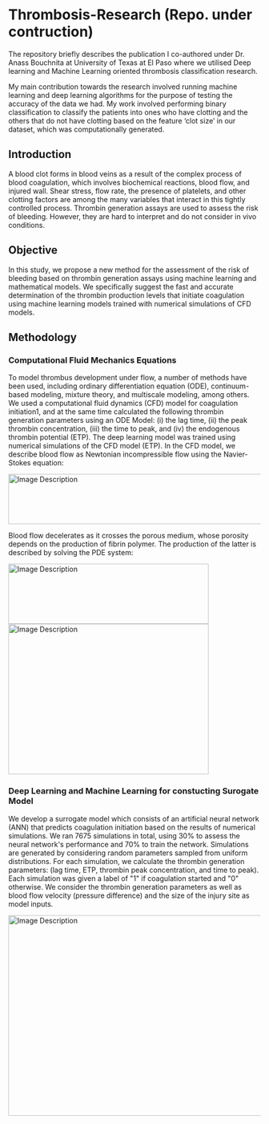 # Thrombosis-Research (Repo. under contruction)

The repository briefly describes the publication I co-authored under Dr. Anass Bouchnita at University of Texas at El Paso where we utilised Deep learning and Machine Learning oriented thrombosis classification research. 

My main contribution towards the research involved running machine learning and deep learning algorithms for the purpose of testing the accuracy of the data we had. My work involved performing binary classification to classify the patients into ones who have clotting and the others that do not have clotting based on the feature ‘clot size’ in our dataset, which was computationally generated.

## Introduction
A blood clot forms in blood veins as a result of the complex process of blood coagulation, which involves biochemical reactions, blood flow, and injured wall. 
Shear stress, flow rate, the presence of platelets, and other clotting factors are among the many variables that interact in this tightly controlled process.
Thrombin generation assays are used to assess the risk of bleeding. However, they are hard to interpret and do not consider in vivo conditions.

## Objective
In this study, we propose a new method for the assessment of the risk of bleeding based on thrombin generation assays using machine learning and mathematical models.
We specifically suggest the fast and accurate determination of the thrombin production levels that initiate coagulation using machine learning models trained with numerical simulations of CFD models.

## Methodology

### Computational Fluid Mechanics Equations
To model thrombus development under flow, a number of methods have been used, including ordinary differentiation equation (ODE), continuum-based modeling, mixture theory, and multiscale modeling, among others.
We used a computational fluid dynamics (CFD) model for coagulation initiation1, and at the same time calculated the following thrombin generation parameters using an ODE Model: 
(i) the lag time, 
(ii) the peak thrombin concentration,
(iii) the time to peak, and (iv) the endogenous thrombin potential (ETP). 
The deep learning model was trained using numerical simulations of the CFD model (ETP).
In the CFD model, we describe blood flow as Newtonian incompressible flow using the Navier-Stokes equation:

<img src="https://github.com/user-attachments/assets/08167575-8d5a-4cd2-a2d0-c0d8cef3b09d" alt="Image Description" width="700" height="100"/>

Blood flow decelerates as it crosses the porous medium, whose porosity depends on the production of fibrin polymer. The production of the latter is described by solving the PDE system:

<img src="https://github.com/user-attachments/assets/a2ba8d63-2a17-4551-affa-79d926f48aef" alt="Image Description" width="400" height="120"/><br>
<img src="https://github.com/user-attachments/assets/4c860290-085a-4f3d-8876-ffbbc9e10bb9" alt="Image Description" width="400" height="300"/>

### Deep Learning and Machine Learning for constucting Surogate Model
We develop a surrogate model which consists of an artificial neural network (ANN) that predicts coagulation initiation based on the results of numerical simulations. 
We ran 7675 simulations in total, using 30% to assess the neural network's performance and 70% to train the network.
Simulations are generated by considering random parameters sampled from uniform distributions.
For each simulation, we calculate the thrombin generation parameters: (lag time, ETP, thrombin peak concentration, and time to peak).
Each simulation was given a label of "1" if coagulation started and "0" otherwise.
We consider the thrombin generation parameters as well as blood flow velocity (pressure difference) and the size of the injury site as model inputs.

<img src="https://github.com/user-attachments/assets/2d76078b-3820-4dee-a42f-d8fc7a558dea" alt="Image Description" width="800" height="400"/>




